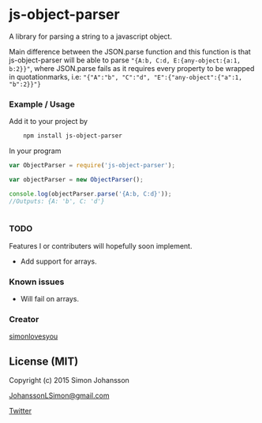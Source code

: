 # js-object-parser
A library for parsing a string to a javascript object. 

Main difference between the JSON.parse function and this function is that js-object-parser will be able to parse 
```"{A:b, C:d, E:{any-object:{a:1, b:2}}"```, where JSON.parse fails as it requires every property to be wrapped in quotationmarks, i.e:
```"{"A":"b", "C":"d", "E":{"any-object":{"a":1, "b":2}}"} ```

### Example / Usage
Add it to your project by

```html
	npm install js-object-parser
```
In your program

```javascript
var ObjectParser = require('js-object-parser');

var objectParser = new ObjectParser(); 

console.log(objectParser.parse('{A:b, C:d}'));
//Outputs: {A: 'b', C: 'd'}
	
```

### TODO
Features I or contributers will hopefully soon implement.

- Add support for arrays.

### Known issues
- Will fail on arrays.

### Creator
[simonlovesyou](https://github.com/simonlovesyou)


## License (MIT)

Copyright (c) 2015 Simon Johansson 

JohanssonLSimon@gmail.com

[Twitter](https://twitter.com/simonjohansosn)